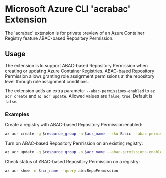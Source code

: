 Microsoft Azure CLI 'acrabac' Extension
=======================================

The 'acrabac' extension is for private preview of an Azure Container Registry feature ABAC-based Repository Permission.


Usage
-----

The extension is to support ABAC-based Repository Permission when creating or updating Azure Container Registries.
ABAC-based Repository Permission allows granting role assignment permissions at the repository level through role assignment conditions.

The extension adds an extra parameter `--abac-permissions-enabled` to `az acr create` and `az acr update`.
Allowed values are `false`, `true`. Default is `false`.

### Examples

Create a registry with ABAC-based Repository Permission enabled:

```bash
az acr create -g $resource_group -n $acr_name --sku Basic --abac-permissions-enabled true --location $location
```

Turn on ABAC-based Repository Permission on an existing registry:

```bash
az acr update -g $resource_group -n $acr_name --abac-permissions-enabled true
```

Check status of ABAC-based Repository Permission on a registry:

```bash
az acr show -n $acr_name --query abacRepoPermission
```
